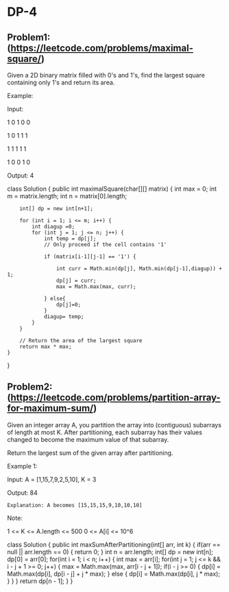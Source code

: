 # DP-4
## Problem1:(https://leetcode.com/problems/maximal-square/)

Given a 2D binary matrix filled with 0's and 1's, find the largest square containing only 1's and return its area.

Example:

Input: 


1 0 1 0 0

1 0 1 1 1

1 1 1 1 1

1 0 0 1 0

Output: 4

class Solution {
    public int maximalSquare(char[][] matrix) {
        int max = 0;
        int m = matrix.length;
        int n = matrix[0].length;

        int[] dp = new int[n+1];

        for (int i = 1; i <= m; i++) {
            int diagup =0;
            for (int j = 1; j <= n; j++) {
                int temp = dp[j];
                // Only proceed if the cell contains '1'

                if (matrix[i-1][j-1] == '1') {
                    
                    int curr = Math.min(dp[j], Math.min(dp[j-1],diagup)) + 1;
                    dp[j] = curr;
                    max = Math.max(max, curr);
                    
                } else{
                    dp[j]=0;
                }
                diagup= temp;
            }
        }

        // Return the area of the largest square
        return max * max;
    }
}

   

## Problem2:(https://leetcode.com/problems/partition-array-for-maximum-sum/)

Given an integer array A, you partition the array into (contiguous) subarrays of length at most K.  After partitioning, each subarray has their values changed to become the maximum value of that subarray.

Return the largest sum of the given array after partitioning.

Example 1:

Input: A = [1,15,7,9,2,5,10], K = 3

Output: 84

    Explanation: A becomes [15,15,15,9,10,10,10]

Note:

1 <= K <= A.length <= 500
0 <= A[i] <= 10^6

class Solution {
    public int maxSumAfterPartitioning(int[] arr, int k) {
        if(arr == null || arr.length == 0) {
            return 0;
        }
        int n = arr.length;
        int[] dp = new int[n];
        dp[0] = arr[0];
        for(int i = 1; i < n; i++) {
            int max = arr[i];
            for(int j = 1; j <= k && i - j + 1 >= 0; j++) {
                max = Math.max(max, arr[i - j + 1]);
                if(i - j >= 0) {
                    dp[i] = Math.max(dp[i], dp[i - j] + j * max);
                } else {
                    dp[i] = Math.max(dp[i], j * max);
                }
            }
        }
        return dp[n - 1];
    }
}
